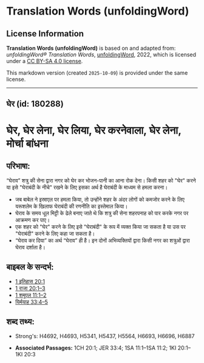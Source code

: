 # Translation Words (unfoldingWord)

## License Information

**Translation Words (unfoldingWord)** is based on and adapted from: _unfoldingWord® Translation Words_, [unfoldingWord](https://unfoldingword.org/utw), 2022, which is licensed under a [CC BY-SA 4.0 license](https://creativecommons.org/licenses/by-sa/4.0/legalcode.en).

This markdown version (created `2025-10-09`) is provided under the same license.



--------------------------------

## घेर (id: 180288)

घेर, घेर लेना, घेर लिया, घेर करनेवाला, घेर लेना, मोर्चा बांधना
==============================================================

परिभाषा:
--------

“घेराव” शत्रु की सेना द्वारा नगर को घेर कर भोजन\-पानी का आना रोक देना। किसी शहर को "घेर" करने या इसे "घेराबंदी के नीचे" रखने के लिए इसका अर्थ है घेराबंदी के माध्यम से हमला करना।

* जब बाबेल ने इस्राएल पर हमला किया, तो उन्होंने शहर के अंदर लोगों को कमजोर करने के लिए यरूशलेम के खिलाफ घेराबंदी की रणनीति का इस्तेमाल किया।
* घेराव के समय धूल मिट्टी के ढेले बनाए जाते थे कि शत्रु की सेना शहरपनाह को पार करके नगर पर आक्रमण कर पाए।
* एक शहर को "घेर" करने के लिए इसे "घेराबंदी" के रूप में व्यक्त किया जा सकता है या उस पर "घेराबंदी" करने के लिए कहा जा सकता है।
* “घेराव कर दिया” का अर्थ “घेराव” ही है। इन दोनों अभिव्यक्तियों द्वारा किसी नगर का शत्रुओं द्वारा घेराव दर्शाता है।

बाइबल के सन्दर्भ:
-----------------

* [1 इतिहास 20:1](https://ref.ly/1Chr0:0)
* [1 राजा 20:1–3](https://ref.ly/1Kgs0:0)
* [1 शमूएल 11:1–2](https://ref.ly/1Sam0:0)
* [यिर्मयाह 33:4–5](https://ref.ly/Jer33:4-Jer33:5)

शब्द तथ्य:
----------

* Strong's: H4692, H4693, H5341, H5437, H5564, H6693, H6696, H6887

* **Associated Passages:** 1CH 20:1; JER 33:4; 1SA 11:1–1SA 11:2; 1KI 20:1–1KI 20:3

